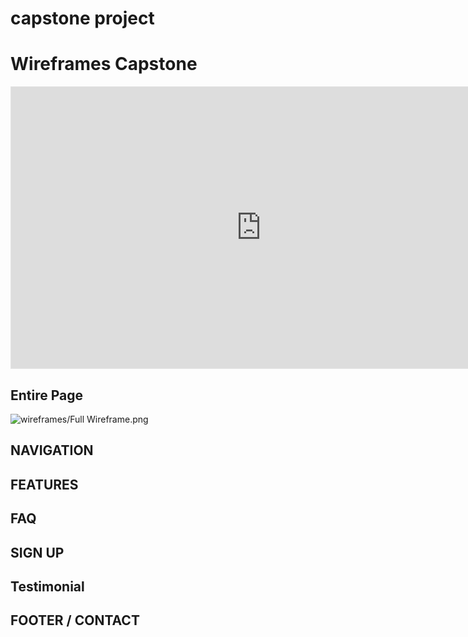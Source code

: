 # capstone project



# Wireframes Capstone

<html>
<iframe style="border: 1px solid rgba(0, 0, 0, 0.1);" width="800" height="450" src="https://www.figma.com/embed?embed_host=share&url=https%3A%2F%2Fwww.figma.com%2Ffile%2FDVtAX05o53YF90t0J6NgT8%2FPokeTrack" allowfullscreen></iframe>
</html>

## Entire Page
![wireframes/Full Wireframe.png]()

## NAVIGATION

## FEATURES

## FAQ

## SIGN UP

## Testimonial

## FOOTER / CONTACT
